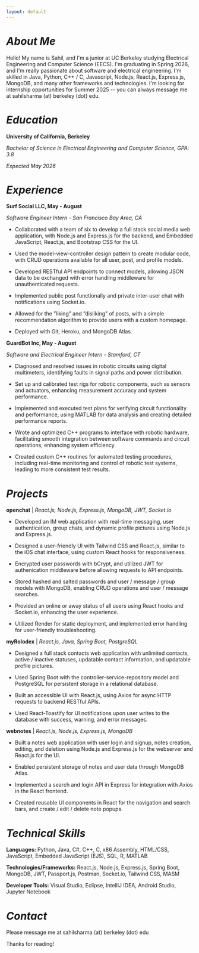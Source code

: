 ```yaml
---
layout: default
---
```


# _About Me_

Hello! My name is Sahil, and I'm a junior at UC Berkeley studying Electrical Engineering and Computer Science (EECS). I'm graduating in Spring 2026, and I'm really passionate about software and electrical engineering. I'm skilled in Java, Python, C++ / C, Javascript, Node.js, React.js, Express.js, MongoDB, and many other frameworks and technologies. I'm looking for internship opportunities for Summer 2025 -- you can always message me at sahilsharma (at) berkeley (dot) edu. 

# _Education_

**University of California, Berkeley**

_Bachelor of Science in Electrical Engineering and Computer Science, GPA: 3.8_

_Expected May 2026_

# _Experience_

**Surf Social LLC, May - August**

_Software Engineer Intern - San Francisco Bay Area, CA_

- Collaborated with a team of six to develop a full stack social media web application, with Node.js and Express.js for the backend, and Embedded JavaScript, React.js, and Bootstrap CSS for the UI.

- Used the model-view-controller design pattern to create modular code, with CRUD operations available for all user, post, and profile models.

- Developed RESTful API endpoints to connect models, allowing JSON data to be exchanged with error handling middleware for unauthenticated requests.

- Implemented public post functionally and private inter-user chat with notifications using Socket.io.

- Allowed for the ”liking” and ”disliking” of posts, with a simple recommendation algorithm to provide users with a custom homepage.

- Deployed with Git, Heroku, and MongoDB Atlas.




**GuardBot Inc, May - August**

_Software and Electrical Engineer Intern - Stamford, CT_

- Diagnosed and resolved issues in robotic circuits using digital multimeters, identifying faults in signal paths and power
distribution.

- Set up and calibrated test rigs for robotic components, such as sensors and actuators, enhancing measurement accuracy
and system performance.

- Implemented and executed test plans for verifying circuit functionality and performance, using MATLAB for data
analysis and creating detailed performance reports.

- Wrote and optimized C++ programs to interface with robotic hardware, facilitating smooth integration between software
commands and circuit operations, enhancing system efficiency.

- Created custom C++ routines for automated testing procedures, including real-time monitoring and control of robotic
test systems, leading to more consistent test results.



# _Projects_

**openchat** | _React.js, Node.js, Express.js, MongoDB, JWT, Socket.io_

- Developed an IM web application with real-time messaging, user authentication, group chats, and dynamic profile pictures using Node.js and Express.js.

- Designed a user-friendly UI with Tailwind CSS and React.js, similar to the iOS chat interface, using custom React hooks for responsiveness.

- Encrypted user passwords with bCrypt, and utilized JWT for authenication middleware before allowing requests to API endpoints.

- Stored hashed and salted passwords and user / message / group models with MongoDB, enabling CRUD operations and user / message searches.

- Provided an online or away status of all users using React hooks and Socket.io, enhancing the user experience.

- Utilized Render for static deployment, and implemented error handling for user-friendly troubleshooting.


**myRolodex** | _React.js, Java, Spring Boot, PostgreSQL_

- Designed a full stack contacts web application with unlimited contacts, active / inactive statuses, updatable contact
information, and updatable profile pictures.

- Used Spring Boot with the controller-service-repository model and PostgreSQL for persistent storage in a relational
database.

- Built an accessible UI with React.js, using Axios for async HTTP requests to backend RESTful APIs.
  
- Used React-Toastify for UI notifications upon user writes to the database with success, warning, and error messages.


**webnotes** | _React.js, Node.js, Express.js, MongoDB_

- Built a notes web application with user login and signup, notes creation, editing, and deletion using Node.js and
Express.js for the webserver and React.js for the UI.

- Enabled persistent storage of notes and user data through MongoDB Atlas.
  
- Implemented a search and login API in Express for integration with Axios in the React frontend.
  
- Created reusable UI components in React for the navigation and search bars, and create / edit / delete note popups.


# _Technical Skills_

**Languages:** Python, Java, C#, C++, C, x86 Assembly, HTML/CSS, JavaScript, Embedded JavaScript (EJS), SQL, R, MATLAB

**Technologies/Frameworks:**  React.js, Node.js, Express.js, Spring Boot, MongoDB, JWT, Passport.js, Postman, Socket.io, Tailwind CSS, MASM

**Developer Tools:** Visual Studio, Eclipse, IntelliJ IDEA, Android Studio, Jupyter Notebook


# _Contact_

Please message me at sahilsharma (at) berkeley (dot) edu

Thanks for reading!

